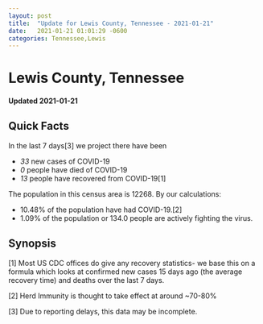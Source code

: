 ```yaml
---
layout: post
title:  "Update for Lewis County, Tennessee - 2021-01-21"
date:   2021-01-21 01:01:29 -0600
categories: Tennessee,Lewis
---
```


# Lewis County, Tennessee
#### Updated 2021-01-21

## Quick Facts

In the last 7 days[3] we project there have been
- *33* new cases of COVID-19
- *0* people have died of COVID-19
- *13* people have recovered from COVID-19[1]

The population in this census area is 12268. By our calculations:
- 10.48% of the population have had COVID-19.[2]
- 1.09% of the population or 134.0 people are actively fighting the virus.

## Synopsis




[1] Most US CDC offices do give any recovery statistics- we base this on a formula which looks at confirmed new cases
15 days ago (the average recovery time) and deaths over the last 7 days.

[2] Herd Immunity is thought to take effect at around ~70-80%

[3] Due to reporting delays, this data may be incomplete.
 
    